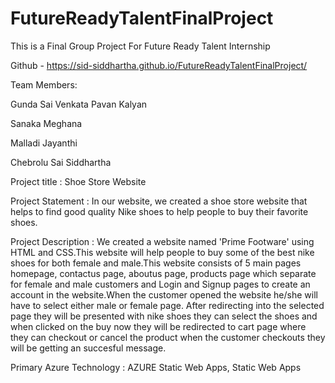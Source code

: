 # FutureReadyTalentFinalProject
This is a Final Group Project For Future Ready Talent Internship

Github - https://sid-siddhartha.github.io/FutureReadyTalentFinalProject/


Team Members: 

Gunda Sai Venkata Pavan Kalyan

Sanaka Meghana

Malladi Jayanthi 

Chebrolu Sai Siddhartha

Project title : Shoe Store Website

Project Statement : In our website, we created a shoe store website that helps to find good quality Nike shoes to help people to buy their favorite shoes.

Project Description : We created a website named 'Prime Footware' using HTML and CSS.This website will help people to buy some of the best nike shoes for both
female and male.This website consists of 5 main pages homepage, contactus page, aboutus page, products page which separate for female and male customers and 
Login and Signup pages to create an account in the website.When the customer opened the website he/she will have to select either male or female page. After 
redirecting into the selected page they will be presented with nike shoes they can select the shoes and when clicked on the buy now they will be redirected to
cart page where they can checkout or cancel the product when the customer checkouts they will be getting an succesful message. 

Primary Azure Technology : AZURE Static Web Apps, Static Web Apps
